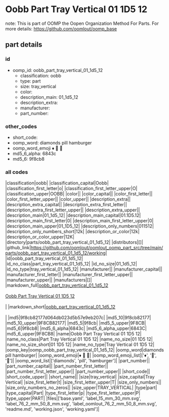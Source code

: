 # Oobb Part Tray Vertical 01 1D5 12  

note: This is part of OOMP the Oopen Organization Method For Parts. For more details: https://github.com/oomlout/oomp_base

##  part details





### id
* oomp_id: oobb_part_tray_vertical_01_1d5_12
  * classification: oobb
  * type: part
  * size: tray_vertical
  * color: 
  * description_main: 01_1d5_12
  * description_extra: 
  * manufacturer: 
  * part_number: 

### other_codes
* short_code: 
* oomp_word: diamonds pill hamburger
* oomp_word_emoji :diamonds: :pill: :hamburger:
* md5_6_alpha: 6843c
* md5_6: 9f8cb8

### all codes 
|classification|oobb|
|classification_capital|Oobb|
|classification_first_letter|o|
|classification_first_letter_upper|O|
|classification_upper|OOBB|
|color||
|color_capital||
|color_first_letter||
|color_first_letter_upper||
|color_upper||
|description_extra||
|description_extra_capital||
|description_extra_first_letter||
|description_extra_first_letter_upper||
|description_extra_upper||
|description_main|01_1d5_12|
|description_main_capital|01.1D5.12|
|description_main_first_letter|0|
|description_main_first_letter_upper|0|
|description_main_upper|01_1D5_12|
|description_only_numbers|011512|
|description_only_numbers_short|12k|
|description_or_color|12k|
|description_or_color_upper|12K|
|directory|parts/oobb_part_tray_vertical_01_1d5_12|
|distributors|[]|
|github_link|https://github.com/oomlout/oomlout_oomp_part_src/tree/main/parts/oobb_part_tray_vertical_01_1d5_12/working|
|id|oobb_part_tray_vertical_01_1d5_12|
|id_no_class|part_tray_vertical_01_1d5_12|
|id_no_size|01_1d5_12|
|id_no_type|tray_vertical_01_1d5_12|
|manufacturer||
|manufacturer_capital||
|manufacturer_first_letter||
|manufacturer_first_letter_upper||
|manufacturer_upper||
|manufacturers|[]|
|markdown_full|[oobb_part_tray_vertical_01_1d5_12](https://github.com/oomlout/oomlout_oomp_part_src/tree/main/parts/oobb_part_tray_vertical_01_1d5_12/working)<br>[](https://github.com/oomlout/oomlout_oomp_part_src/tree/main/parts/oobb_part_tray_vertical_01_1d5_12/working)<br>[Oobb Part Tray Vertical 01 1D5 12](https://github.com/oomlout/oomlout_oomp_part_src/tree/main/parts/oobb_part_tray_vertical_01_1d5_12/working)<br><br>|
|markdown_short|[oobb_part_tray_vertical_01_1d5_12](https://github.com/oomlout/oomlout_oomp_part_src/tree/main/parts/oobb_part_tray_vertical_01_1d5_12/working)<br><br>|
|md5|9f8cb82177d064db023d5b57e9eb207c|
|md5_10|9f8cb82177|
|md5_10_upper|9F8CB82177|
|md5_5|9f8cb|
|md5_5_upper|9F8CB|
|md5_6|9f8cb8|
|md5_6_alpha|6843c|
|md5_6_alpha_upper|6843C|
|md5_6_upper|9F8CB8|
|name|Oobb Part Tray Vertical 01 1D5 12|
|name_no_class|Part Tray Vertical 01 1D5 12|
|name_no_size|01 1D5 12|
|name_no_size_short|01 1D5 12|
|name_no_type|Tray Vertical 01 1D5 12|
|oomp_key|oomp_oobb_part_tray_vertical_01_1d5_12|
|oomp_word|diamonds pill hamburger|
|oomp_word_emoji|:diamonds: :pill: :hamburger:|
|oomp_word_emoji_list|[':diamonds:', ':pill:', ':hamburger:']|
|oomp_word_list|['diamonds', 'pill', 'hamburger']|
|part_number||
|part_number_capital||
|part_number_first_letter||
|part_number_first_letter_upper||
|part_number_upper||
|short_code||
|short_code_upper||
|short_name||
|size|tray_vertical|
|size_capital|Tray Vertical|
|size_first_letter|t|
|size_first_letter_upper|T|
|size_only_numbers||
|size_only_numbers_no_zeros||
|size_upper|TRAY_VERTICAL|
|type|part|
|type_capital|Part|
|type_first_letter|p|
|type_first_letter_upper|P|
|type_upper|PART|
|files|['base.yaml', 'label_15_mm_30_mm.svg', 'label_76_2_mm_50_8_mm.svg', 'label_oomlout_76_2_mm_50_8_mm.svg', 'readme.md', 'working.json', 'working.yaml']|
